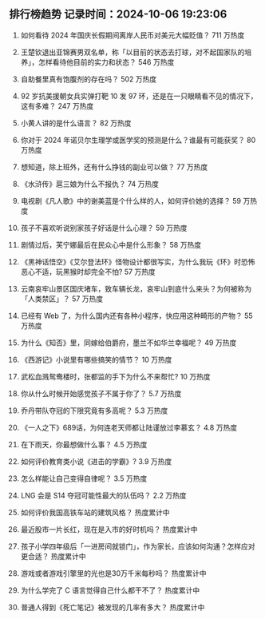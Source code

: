 
## 排行榜趋势 记录时间：2024-10-06 19:23:06
  
  1. 如何看待 2024 年国庆长假期间离岸人民币对美元大幅贬值？ 711 万热度
    
  2. 王楚钦退出亚锦赛男双名单，称「以目前的状态去打球，对不起国家队的培养」，怎样看待他目前的实力和状态？ 546 万热度
    
  3. 自助餐里真有饱腹剂的存在吗？ 502 万热度
    
  4. 92 岁抗美援朝女兵实弹打靶 10 发 97 环，还是在一只眼睛看不见的情况下，这有多难？ 247 万热度
    
  5. 小黄人讲的是什么语言？ 82 万热度
    
  6. 你对于 2024 年诺贝尔生理学或医学奖的预测是什么？谁最有可能获奖？ 80 万热度
    
  7. 想知道，除上班外，还有什么挣钱的副业可以做？ 77 万热度
    
  8. 《水浒传》扈三娘为什么不报仇？ 74 万热度
    
  9. 电视剧《凡人歌》中的谢美蓝是个什么样的人，如何评价她的选择？ 59 万热度
    
  10. 孩子不喜欢听说别家孩子好话是什么心理？ 59 万热度
    
  11. 剧情过后，芙宁娜最后在民众心中是什么形象？ 58 万热度
    
  12. 《黑神话悟空》《艾尔登法环》怪物设计都很写实，为什么我玩《环》时恐怖恶心不适，玩黑猴时却完全不怕? 57 万热度
    
  13. 云南哀牢山景区国庆堵车，致车辆长龙，哀牢山到底什么来头？为何被称为「人类禁区」？ 57 万热度
    
  14. 已经有 Web 了，为什么国内还有各种小程序，快应用这种畸形的产物？ 55 万热度
    
  15. 为什么《知否》里，同嫁给伯爵府，墨兰不如华兰幸福呢？ 49 万热度
    
  16. 《西游记》小说里有哪些搞笑的情节？ 10 万热度
    
  17. 武松血溅鸳鸯楼时，张都监的手下为什么不来帮忙? 10 万热度
    
  18. 你从什么时候开始感觉孩子不属于你了？ 5.7 万热度
    
  19. 乔丹带队夺冠的下限究竟有多高呢？ 5.3 万热度
    
  20. 《一人之下》689话，为何连老天师都让陆谨放过李慕玄？ 4.8 万热度
    
  21. 在下雨天，你最想做什么事？ 4.5 万热度
    
  22. 如何评价教育类小说《进击的学霸》? 3.9 万热度
    
  23. 怎么样能让自己变得自律呢？ 3.5 万热度
    
  24. LNG 会是 S14 夺冠可能性最大的队伍吗？ 2.2 万热度
    
  25. 如何评价我国高铁车站的建筑风格？ 热度累计中
    
  26. 最近股市一片长红，现在是入市的好时机吗？ 热度累计中
    
  27. 孩子小学四年级后「一进房间就锁门」，作为家长，应该如何沟通？怎样应对更合适？ 热度累计中
    
  28. 游戏或者游戏引擎里的光也是30万千米每秒吗？ 热度累计中
    
  29. 为什么学完了 C 语言觉得自己什么都干不了？ 热度累计中
    
  30. 普通人得到《死亡笔记》被发现的几率有多大？ 热度累计中
    